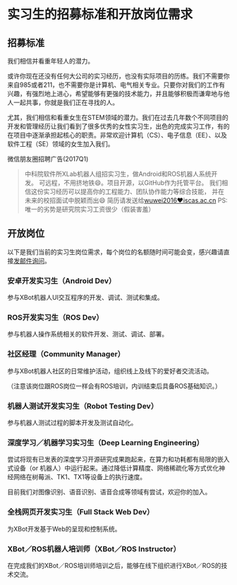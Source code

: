 实习生的招募标准和开放岗位需求
=========================

## 招募标准

我们相信并看重年轻人的潜力。

或许你现在还没有任何大公司的实习经历，也没有实际项目的历练。我们不需要你来自985或者211，也不需要你是计算机、电气相关专业。只要你对我们的工作有兴趣，有强烈地上进心，希望能够有更强的技术能力，并且能够积极而谦卑地与他人一起共事，你就是我们正在寻找的人。

尤其，我们相信和看重女生在STEM领域的潜力。我们在过去几年数个不同项目的开发和管理经历让我们看到了很多优秀的女性实习生，出色的完成实习工作，有的在项目中逐渐承担起核心的职责。非常欢迎计算机（CS）、电子信息（EE）、以及软件工程（SE）领域的女生加入我们。

微信朋友圈招聘广告(2017Q1)

>  中科院软件所XLab机器人组招实习生，做Android和ROS机器人系统开发。
>  可远程，不用挤地铁😄。项目开源，以GitHub作为托管平台。
>  我们相信这份实习经历可以提高你的工程能力、团队协作能力等综合技能，
>  并在未来的校招面试中脱颖而出😄
>  简历请发送给[wuwei2016❤️iscas.ac.cn](mailto:wuwei2016@iscas.ac.cn)
>  PS: 唯一的劣势是研究院实习工资很少（假装害羞）

## 开放岗位

以下是我们当前的实习生岗位需求，每个岗位的名额随时间可能会变，感兴趣请直接[发邮件询问](mailto:wuwei2016@iscas.ac.cn)。

### 安卓开发实习生（Android Dev）

参与XBot机器人UI交互程序的开发、调试、测试和集成。

### ROS开发实习生（ROS Dev）

参与机器人操作系统相关的软件开发、测试、调试、部署。

### 社区经理（Community Manager）

参与XBot机器人社区的日常维护活动，组织线上及线下的爱好者交流活动。

（注意该岗位跟ROS岗位一样会有ROS培训，内训结束后具备ROS基础知识。）

### 机器人测试开发实习生（Robot Testing Dev）

参与机器人测试过程的脚本开发及测试自动化。

### 深度学习／机器学习实习生（Deep Learning Engineering）

尝试将现有已发表的深度学习开源研究成果跑起来，在算力和功耗都有局限的嵌入式设备（or 机器人）中运行起来。通过降低计算精度、网络稀疏化等方式优化神经网络在树莓派、TK1、TX1等设备上的执行速度。

目前我们对图像识别、语音识别、语音合成等领域有尝试，欢迎你的加入。

### 全栈网页开发实习生（Full Stack Web Dev）

为XBot开发基于Web的呈现和控制系统。

### XBot／ROS机器人培训师（XBot／ROS Instructor）

在完成我们的XBot／ROS培训师培训之后，能够在线下组织进行XBot／ROS的技术交流。
